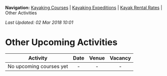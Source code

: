 **Navigation:** [Kayaking Courses](index) &#124; [Kayaking Expeditions](expedition) &#124; [Kayak Rental Rates](rental) &#124; Other Activities

_Last Updated: 02 Mar 2018 10:01_
# Other Upcoming Activities

Activity | Date | Venue | Vacancy
:---:|:---:|:---:|:---:
No upcoming courses yet|-|-|-

